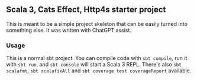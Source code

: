 ## Scala 3, Cats Effect, Http4s starter project

This is meant to be a simple project skeleton that can be easily turned into something else. It was written with ChatGPT assist.

### Usage

This is a normal sbt project. You can compile code with `sbt compile`, run it with `sbt run`, and `sbt console` will start a Scala 3 REPL. There's also `sbt scalafmt`, `sbt scalafixAll` and `sbt coverage test coverageReport` available.

